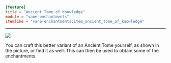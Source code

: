 ```toml
[feature]
title = "Ancient Tome of Knowledge"
module = "vane-enchantments"
itemlike = "vane-enchantments:item_ancient_tome_of_knowledge"
```
---
![](images/ancient_tome_of_knowledge.png)

You can craft this better variant of an Ancient Tome yourself, as shown in the picture, or find it as well. This can then be used to obtain some of the enchantments.
